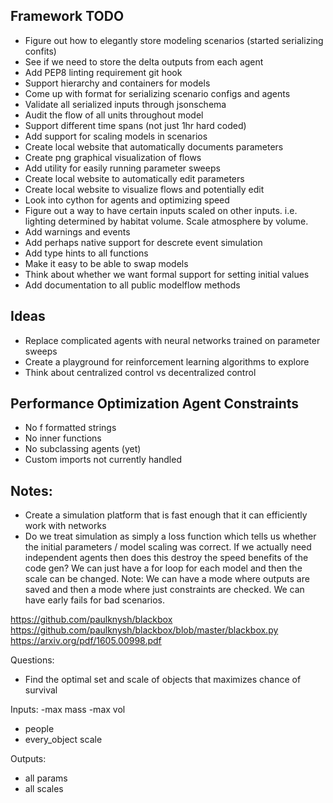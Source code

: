 
## Framework TODO
- Figure out how to elegantly store modeling scenarios (started serializing confits)
- See if we need to store the delta outputs from each agent
- Add PEP8 linting requirement git hook
- Support hierarchy and containers for models
- Come up with format for serializing scenario configs and agents
- Validate all serialized inputs through jsonschema
- Audit the flow of all units throughout model
- Support different time spans (not just 1hr hard coded)
- Add support for scaling models in scenarios
- Create local website that automatically documents parameters
- Create png graphical visualization of flows
- Add utility for easily running parameter sweeps
- Create local website to automatically edit parameters
- Create local website to visualize flows and potentially edit
- Look into cython for agents and optimizing speed
- Figure out a way to have certain inputs scaled on other inputs. i.e. lighting determined by habitat volume. Scale atmosphere by volume.
- Add warnings and events
- Add perhaps native support for descrete event simulation
- Add type hints to all functions
- Make it easy to be able to swap models
- Think about whether we want formal support for setting initial values
- Add documentation to all public modelflow methods

## Ideas
- Replace complicated agents with neural networks trained on parameter sweeps
- Create a playground for reinforcement learning algorithms to explore
- Think about centralized control vs decentralized control

## Performance Optimization Agent Constraints
- No f formatted strings
- No inner functions
- No subclassing agents (yet)
- Custom imports not currently handled


## Notes:
- Create a simulation platform that is fast enough that it can efficiently work with networks
- Do we treat simulation as simply a loss function which tells us whether the initial parameters / model scaling was correct. If we actually need independent agents then does this destroy the speed benefits of the code gen? We can just have a for loop for each model and then the scale can be changed. Note: We can have a mode where outputs are saved and then a mode where just constraints are checked. We can have early fails for bad scenarios.

https://github.com/paulknysh/blackbox
https://github.com/paulknysh/blackbox/blob/master/blackbox.py
https://arxiv.org/pdf/1605.00998.pdf

Questions:
- Find the optimal set and scale of objects that maximizes chance of survival

Inputs:
-max mass
-max vol
- people
- every_object scale

Outputs:
- all params
- all scales
